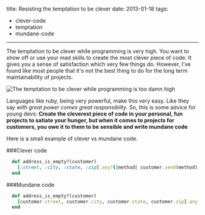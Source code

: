 title: Resisting the temptation to be clever
date: 2013-01-18
tags:
- clever-code
- temptation
- mundane-code
---

The temptation to be clever while programming is very high. You want to show off or use your mad skills to create the most clever piece of code. It gives you a sense of satisfaction which very few things do. However, I've found like most people that it's not the best thing to do for the long term maintainability of projects.

![The temptation to be clever while programming is too damn high](https://substancehq.s3.amazonaws.com/static_asset/50f94ccb03b04d32da0007fe/temptation-to-be-clever.jpg)

Languages like ruby, being very powerful, make this very easy. Like they say *with great power comes great responsibilty*. So, this is some advice for young devs: **Create the cleverest piece of code in your personal, fun projects to satiate your hunger, but when it comes to projects for customers, you owe it to them to be sensible and write mundane code**

Here is a small example of clever vs mundane code.

###Clever code
~~~ruby
  def address_is_empty?(customer)
    [:street, :city, :state, :zip].any?{|method| customer.send(method).nil? || customer.send(method).squish.empty? }
  end
~~~

###Mundane code
~~~ruby
  def address_is_empty?(customer)
    [customer.street, customer.city, customer.state, customer.zip].any?{|prop| prop.nil? || prop.squish.empty? }
  end
~~~

